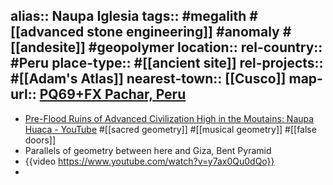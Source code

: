alias:: Naupa Iglesia
tags:: #megalith #[[advanced stone engineering]] #anomaly #[[andesite]] #geopolymer
location::
rel-country:: #Peru
place-type:: #[[ancient site]]
rel-projects:: #[[Adam's Atlas]]
nearest-town:: [[Cusco]]
map-url:: [PQ69+FX Pachar, Peru](https://maps.app.goo.gl/63eJz1rbMkWmMswo8)
-
- [Pre-Flood Ruins of Advanced Civilization High in the Moutains: Naupa Huaca - YouTube](https://www.youtube.com/watch?v=y7ax0Qu0dQo) #[[sacred geometry]] #[[musical geometry]] #[[false doors]]
- Parallels of geometry between here and Giza, Bent Pyramid
- {{video https://www.youtube.com/watch?v=y7ax0Qu0dQo}}
-
